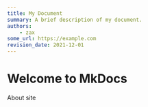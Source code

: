 ```yaml
---
title: My Document
summary: A brief description of my document.
authors:
    - zax
some_url: https://example.com
revision_date: 2021-12-01
---
```

# Welcome to MkDocs

About site
